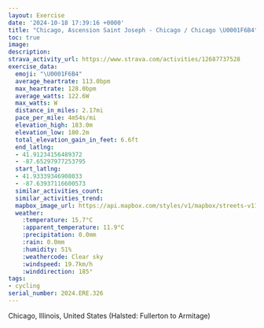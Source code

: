 ```yaml
---
layout: Exercise
date: '2024-10-18 17:39:16 +0000'
title: "Chicago, Ascension Saint Joseph - Chicago / Chicago \U0001F6B4"
toc: true
image:
description:
strava_activity_url: https://www.strava.com/activities/12687737528
exercise_data:
  emoji: "\U0001F6B4"
  average_heartrate: 113.0bpm
  max_heartrate: 128.0bpm
  average_watts: 122.6W
  max_watts: W
  distance_in_miles: 2.17mi
  pace_per_mile: 4m54s/mi
  elevation_high: 183.0m
  elevation_low: 180.2m
  total_elevation_gain_in_feet: 6.6ft
  end_latlng:
  - 41.91234156489372
  - -87.65297977253795
  start_latlng:
  - 41.93339346908033
  - -87.63937116600573
  similar_activities_count:
  similar_activities_trend:
  mapbox_image_url: https://api.mapbox.com/styles/v1/mapbox/streets-v11/static/path-5+787af2-1.0(s_%7D~Fxd%7CuOCnHXzn%40PDR%40dDU%7CCIhIGlSWpBAbEM%60DAjAG%60HElEIdIIzECdW_%40b%40DVFJLDT%40%7C%40%40nN),pin-s-s+e5b22e(-87.63997,41.9329),pin-s-f+89ae00(-87.65147,41.91382999999998)/auto/800x800?access_token=pk.eyJ1Ijoiam9zaGJlY2ttYW4iLCJhIjoiY205eWR2aDd1MWZ6djJrbXc4a3M0bWZleiJ9.XiG9OWkNcZk2QzjJbxLB4A
  weather:
    :temperature: 15.7°C
    :apparent_temperature: 11.9°C
    :precipitation: 0.0mm
    :rain: 0.0mm
    :humidity: 51%
    :weathercode: Clear sky
    :windspeed: 19.7km/h
    :winddirection: 185°
tags:
- cycling
serial_number: 2024.ERE.326
---
```

Chicago, Illinois, United States (Halsted: Fullerton to Armitage)
